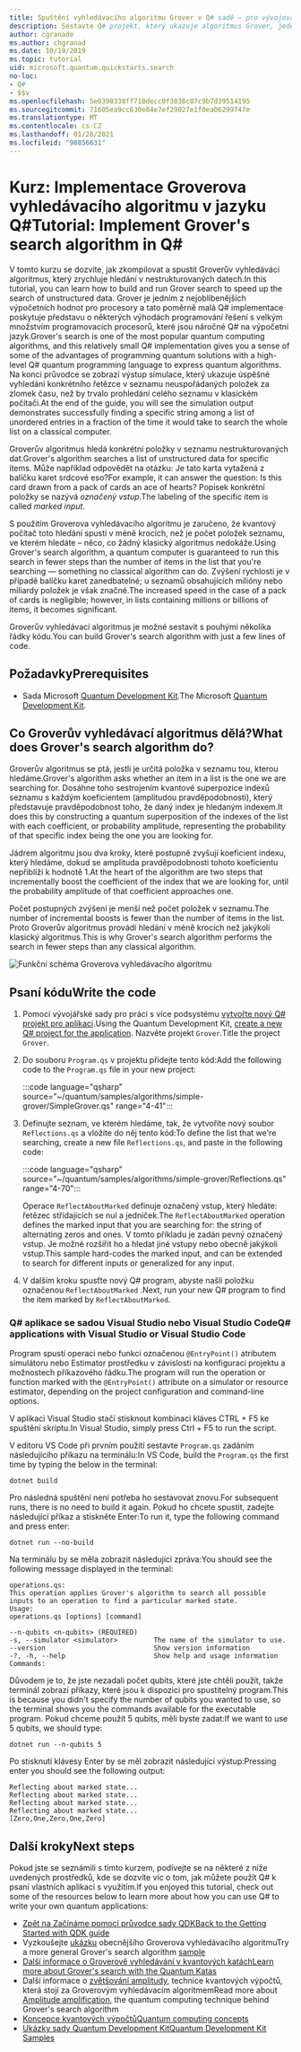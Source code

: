 ```yaml
---
title: Spuštění vyhledávacího algoritmu Grover v Q# sadě – pro vývojová prostředí
description: Sestavte Q# projekt, který ukazuje algoritmus Grover, jeden z kanonických algoritmů pro stav.
author: cgranade
ms.author: chgranad
ms.date: 10/19/2019
ms.topic: tutorial
uid: microsoft.quantum.quickstarts.search
no-loc:
- Q#
- $$v
ms.openlocfilehash: 5e0398338ff710decc0f3038c07c9b7d39514195
ms.sourcegitcommit: 71605ea9cc630e84e7ef29027e1f0ea06299747e
ms.translationtype: MT
ms.contentlocale: cs-CZ
ms.lasthandoff: 01/26/2021
ms.locfileid: "98856631"
---
```

# <a name="tutorial-implement-grovers-search-algorithm-in-q"></a><span data-ttu-id="6e4dc-103">Kurz: Implementace Groverova vyhledávacího algoritmu v jazyku Q\#</span><span class="sxs-lookup"><span data-stu-id="6e4dc-103">Tutorial: Implement Grover's search algorithm in Q\#</span></span>

<span data-ttu-id="6e4dc-104">V tomto kurzu se dozvíte, jak zkompilovat a spustit Groverův vyhledávácí algoritmus, který zrychluje hledání v nestrukturovaných datech.</span><span class="sxs-lookup"><span data-stu-id="6e4dc-104">In this tutorial, you can learn how to build and run Grover search to speed up the search of unstructured data.</span></span>  <span data-ttu-id="6e4dc-105">Grover je jedním z nejoblíbenějších výpočetních hodnot pro procesory a tato poměrně malá Q# implementace poskytuje představu o některých výhodách programování řešení s velkým množstvím programovacích procesorů, které jsou náročné Q# na výpočetní jazyk.</span><span class="sxs-lookup"><span data-stu-id="6e4dc-105">Grover's search is one of the most popular quantum computing algorithms, and this relatively small Q# implementation gives you a sense of some of the advantages of programming quantum solutions with a high-level Q# quantum programming language to express quantum algorithms.</span></span>  <span data-ttu-id="6e4dc-106">Na konci průvodce se zobrazí výstup simulace, který ukazuje úspěšné vyhledání konkrétního řetězce v seznamu neuspořádaných položek za zlomek času, než by trvalo prohledání celého seznamu v klasickém počítači.</span><span class="sxs-lookup"><span data-stu-id="6e4dc-106">At the end of the guide, you will see the simulation output demonstrates successfully finding a specific string among a list of unordered entries in a fraction of the time it would take to search the whole list on a classical computer.</span></span>

<span data-ttu-id="6e4dc-107">Groverův algoritmus hledá konkrétní položky v seznamu nestrukturovaných dat.</span><span class="sxs-lookup"><span data-stu-id="6e4dc-107">Grover's algorithm searches a list of unstructured data for specific items.</span></span> <span data-ttu-id="6e4dc-108">Může například odpovědět na otázku: Je tato karta vytažená z balíčku karet srdcové eso?</span><span class="sxs-lookup"><span data-stu-id="6e4dc-108">For example, it can answer the question: Is this card drawn from a pack of cards an ace of hearts?</span></span> <span data-ttu-id="6e4dc-109">Popisek konkrétní položky se nazývá _označený vstup_.</span><span class="sxs-lookup"><span data-stu-id="6e4dc-109">The labeling of the specific item is called _marked input_.</span></span>

<span data-ttu-id="6e4dc-110">S použitím Groverova vyhledávacího algoritmu je zaručeno, že kvantový počítač toto hledání spustí v méně krocích, než je počet položek seznamu, ve kterém hledáte – něco, co žádný klasický algoritmus nedokáže.</span><span class="sxs-lookup"><span data-stu-id="6e4dc-110">Using Grover's search algorithm, a quantum computer is guaranteed to run this search in fewer steps than the number of items in the list that you're searching — something no classical algorithm can do.</span></span> <span data-ttu-id="6e4dc-111">Zvýšení rychlosti je v případě balíčku karet zanedbatelné; u seznamů obsahujících milióny nebo miliardy položek je však značné.</span><span class="sxs-lookup"><span data-stu-id="6e4dc-111">The increased speed in the case of a pack of cards is negligible; however, in lists containing millions or billions of items, it becomes significant.</span></span>

<span data-ttu-id="6e4dc-112">Groverův vyhledávací algoritmus je možné sestavit s pouhými několika řádky kódu.</span><span class="sxs-lookup"><span data-stu-id="6e4dc-112">You can build Grover's search algorithm with just a few lines of code.</span></span>

## <a name="prerequisites"></a><span data-ttu-id="6e4dc-113">Požadavky</span><span class="sxs-lookup"><span data-stu-id="6e4dc-113">Prerequisites</span></span>

- <span data-ttu-id="6e4dc-114">Sada Microsoft [Quantum Development Kit][install].</span><span class="sxs-lookup"><span data-stu-id="6e4dc-114">The Microsoft [Quantum Development Kit][install].</span></span>

## <a name="what-does-grovers-search-algorithm-do"></a><span data-ttu-id="6e4dc-115">Co Groverův vyhledávací algoritmus dělá?</span><span class="sxs-lookup"><span data-stu-id="6e4dc-115">What does Grover's search algorithm do?</span></span>

<span data-ttu-id="6e4dc-116">Groverův algoritmus se ptá, jestli je určitá položka v seznamu tou, kterou hledáme.</span><span class="sxs-lookup"><span data-stu-id="6e4dc-116">Grover's algorithm asks whether an item in a list is the one we are searching for.</span></span> <span data-ttu-id="6e4dc-117">Dosáhne toho sestrojením kvantové superpozice indexů seznamu s každým koeficientem (amplitudou pravděpodobnosti), který představuje pravděpodobnost toho, že daný index je hledaným indexem.</span><span class="sxs-lookup"><span data-stu-id="6e4dc-117">It does this by constructing a quantum superposition of the indexes of the list with each coefficient, or probability amplitude, representing the probability of that specific index being the one you are looking for.</span></span>

<span data-ttu-id="6e4dc-118">Jádrem algoritmu jsou dva kroky, které postupně zvyšují koeficient indexu, který hledáme, dokud se amplituda pravděpodobnosti tohoto koeficientu nepřiblíží k hodnotě 1.</span><span class="sxs-lookup"><span data-stu-id="6e4dc-118">At the heart of the algorithm are two steps that incrementally boost the coefficient of the index that we are looking for, until the probability amplitude of that coefficient approaches one.</span></span>

<span data-ttu-id="6e4dc-119">Počet postupných zvýšení je menší než počet položek v seznamu.</span><span class="sxs-lookup"><span data-stu-id="6e4dc-119">The number of incremental boosts is fewer than the number of items in the list.</span></span> <span data-ttu-id="6e4dc-120">Proto Groverův algoritmus provádí hledání v méně krocích než jakýkoli klasický algoritmus.</span><span class="sxs-lookup"><span data-stu-id="6e4dc-120">This is why Grover's search algorithm performs the search in fewer steps than any classical algorithm.</span></span>

![Funkční schéma Groverova vyhledávacího algoritmu](~/media/grover.png)

## <a name="write-the-code"></a><span data-ttu-id="6e4dc-122">Psaní kódu</span><span class="sxs-lookup"><span data-stu-id="6e4dc-122">Write the code</span></span>

1. <span data-ttu-id="6e4dc-123">Pomocí vývojářské sady pro práci s více podsystému [vytvořte nový Q# projekt pro aplikaci](xref:microsoft.quantum.install.standalone).</span><span class="sxs-lookup"><span data-stu-id="6e4dc-123">Using the Quantum Development Kit, [create a new Q# project for the application](xref:microsoft.quantum.install.standalone).</span></span> <span data-ttu-id="6e4dc-124">Nazvěte projekt `Grover`.</span><span class="sxs-lookup"><span data-stu-id="6e4dc-124">Title the project `Grover`.</span></span>

1. <span data-ttu-id="6e4dc-125">Do souboru `Program.qs` v projektu přidejte tento kód:</span><span class="sxs-lookup"><span data-stu-id="6e4dc-125">Add the following code to the `Program.qs` file in your new project:</span></span>

    :::code language="qsharp" source="~/quantum/samples/algorithms/simple-grover/SimpleGrover.qs" range="4-41":::

1. <span data-ttu-id="6e4dc-126">Definujte seznam, ve kterém hledáme, tak, že vytvoříte nový soubor `Reflections.qs` a vložíte do něj tento kód:</span><span class="sxs-lookup"><span data-stu-id="6e4dc-126">To define the list that we're searching, create a new file `Reflections.qs`, and paste in the following code:</span></span>

    :::code language="qsharp" source="~/quantum/samples/algorithms/simple-grover/Reflections.qs" range="4-70":::

    <span data-ttu-id="6e4dc-127">Operace `ReflectAboutMarked` definuje označený vstup, který hledáte: řetězec střídajících se nul a jedniček.</span><span class="sxs-lookup"><span data-stu-id="6e4dc-127">The `ReflectAboutMarked` operation defines the marked input that you are searching for: the string of alternating zeros and ones.</span></span> <span data-ttu-id="6e4dc-128">V tomto příkladu je zadán pevný označený vstup. Je možné rozšířit ho a hledat jiné vstupy nebo obecně jakýkoli vstup.</span><span class="sxs-lookup"><span data-stu-id="6e4dc-128">This sample hard-codes the marked input, and can be extended to search for different inputs or generalized for any input.</span></span>

1. <span data-ttu-id="6e4dc-129">V dalším kroku spusťte nový Q# program, abyste našli položku označenou `ReflectAboutMarked` .</span><span class="sxs-lookup"><span data-stu-id="6e4dc-129">Next, run your new Q# program to find the item marked by `ReflectAboutMarked`.</span></span>

### <a name="no-locq-applications-with-visual-studio-or-visual-studio-code"></a><span data-ttu-id="6e4dc-130">Q# aplikace se sadou Visual Studio nebo Visual Studio Code</span><span class="sxs-lookup"><span data-stu-id="6e4dc-130">Q# applications with Visual Studio or Visual Studio Code</span></span>

<span data-ttu-id="6e4dc-131">Program spustí operaci nebo funkci označenou `@EntryPoint()` atributem simulátoru nebo Estimator prostředku v závislosti na konfiguraci projektu a možnostech příkazového řádku.</span><span class="sxs-lookup"><span data-stu-id="6e4dc-131">The program will run the operation or function marked with the `@EntryPoint()` attribute on a simulator or resource estimator, depending on the project configuration and command-line options.</span></span>

<span data-ttu-id="6e4dc-132">V aplikaci Visual Studio stačí stisknout kombinaci kláves CTRL + F5 ke spuštění skriptu.</span><span class="sxs-lookup"><span data-stu-id="6e4dc-132">In Visual Studio, simply press Ctrl + F5 to run the script.</span></span>

<span data-ttu-id="6e4dc-133">V editoru VS Code při prvním použití sestavte `Program.qs` zadáním následujícího příkazu na terminálu:</span><span class="sxs-lookup"><span data-stu-id="6e4dc-133">In VS Code, build the `Program.qs` the first time by typing the below in the terminal:</span></span>

```Command line
dotnet build
```

<span data-ttu-id="6e4dc-134">Pro následná spuštění není potřeba ho sestavovat znovu.</span><span class="sxs-lookup"><span data-stu-id="6e4dc-134">For subsequent runs, there is no need to build it again.</span></span> <span data-ttu-id="6e4dc-135">Pokud ho chcete spustit, zadejte následující příkaz a stiskněte Enter:</span><span class="sxs-lookup"><span data-stu-id="6e4dc-135">To run it, type the following command and press enter:</span></span>

```Command line
dotnet run --no-build
```

<span data-ttu-id="6e4dc-136">Na terminálu by se měla zobrazit následující zpráva:</span><span class="sxs-lookup"><span data-stu-id="6e4dc-136">You should see the following message displayed in the terminal:</span></span>

```
operations.qs:
This operation applies Grover's algorithm to search all possible inputs to an operation to find a particular marked state.
Usage:
operations.qs [options] [command]

--n-qubits <n-qubits> (REQUIRED)
-s, --simulator <simulator>         The name of the simulator to use.
--version                           Show version information
-?, -h, --help                      Show help and usage information
Commands:
```

<span data-ttu-id="6e4dc-137">Důvodem je to, že jste nezadali počet qubits, které jste chtěli použít, takže terminál zobrazí příkazy, které jsou k dispozici pro spustitelný program.</span><span class="sxs-lookup"><span data-stu-id="6e4dc-137">This is because you didn't specify the number of qubits you wanted to use, so the terminal shows you the commands available for the executable program.</span></span> <span data-ttu-id="6e4dc-138">Pokud chceme použít 5 qubits, měli byste zadat:</span><span class="sxs-lookup"><span data-stu-id="6e4dc-138">If we want to use 5 qubits, we should type:</span></span>

```Command line
dotnet run --n-qubits 5
```

<span data-ttu-id="6e4dc-139">Po stisknutí klávesy Enter by se měl zobrazit následující výstup:</span><span class="sxs-lookup"><span data-stu-id="6e4dc-139">Pressing enter you should see the following output:</span></span>

```
Reflecting about marked state...
Reflecting about marked state...
Reflecting about marked state...
Reflecting about marked state...
[Zero,One,Zero,One,Zero]
```

## <a name="next-steps"></a><span data-ttu-id="6e4dc-140">Další kroky</span><span class="sxs-lookup"><span data-stu-id="6e4dc-140">Next steps</span></span>

<span data-ttu-id="6e4dc-141">Pokud jste se seznámili s tímto kurzem, podívejte se na některé z níže uvedených prostředků, kde se dozvíte víc o tom, jak můžete použít Q# k psaní vlastních aplikací s využitím.</span><span class="sxs-lookup"><span data-stu-id="6e4dc-141">If you enjoyed this tutorial, check out some of the resources below to learn more about how you can use Q# to write your own quantum applications:</span></span>

- [<span data-ttu-id="6e4dc-142">Zpět na Začínáme pomocí průvodce sady QDK</span><span class="sxs-lookup"><span data-stu-id="6e4dc-142">Back to the Getting Started with QDK guide</span></span>](xref:microsoft.quantum.welcome)
- <span data-ttu-id="6e4dc-143">Vyzkoušejte [ukázku](https://github.com/microsoft/Quantum/tree/main/samples/algorithms/database-search) obecnějšího Groverova vyhledávacího algoritmu</span><span class="sxs-lookup"><span data-stu-id="6e4dc-143">Try a more general Grover's search algorithm [sample](https://github.com/microsoft/Quantum/tree/main/samples/algorithms/database-search)</span></span>
- [<span data-ttu-id="6e4dc-144">Další informace o Groverově vyhledávání v kvantových katách</span><span class="sxs-lookup"><span data-stu-id="6e4dc-144">Learn more about Grover's search with the Quantum Katas</span></span>](xref:microsoft.quantum.overview.katas)
- <span data-ttu-id="6e4dc-145">Další informace o [zvětšování amplitudy][amplitude-amplification], technice kvantových výpočtů, která stojí za Groverovým vyhledávacím algoritmem</span><span class="sxs-lookup"><span data-stu-id="6e4dc-145">Read more about [Amplitude amplification][amplitude-amplification], the quantum computing technique behind Grover's search algorithm</span></span>
- [<span data-ttu-id="6e4dc-146">Koncepce kvantových výpočtů</span><span class="sxs-lookup"><span data-stu-id="6e4dc-146">Quantum computing concepts</span></span>](xref:microsoft.quantum.concepts.intro)
- [<span data-ttu-id="6e4dc-147">Ukázky sady Quantum Development Kit</span><span class="sxs-lookup"><span data-stu-id="6e4dc-147">Quantum Development Kit Samples</span></span>](https://docs.microsoft.com/samples/browse/?products=qdk)

<!-- LINKS -->

[install]: xref:microsoft.quantum.install
[amplitude-amplification]: xref:microsoft.quantum.libraries.standard.algorithms#amplitude-amplification
